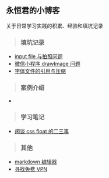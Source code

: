 ## 永恒君的小博客
关于日常学习实践的积累、经验和填坑记录
> ### 填坑记录

* [input file 与拍照问题](https://github.com/foreverZ133/blogs/issues/2)
* [微信小程序 drawImage 问题](https://github.com/foreverZ133/blogs/issues/1)
* [字体文件的引用与压缩](https://github.com/foreverZ133/blogs/issues/3)

> ### 案例介绍

* []()

> ### 学习笔记

* [闲谈 css float 的二三事](https://github.com/foreverZ133/blogs/issues/4)

> ### 其他

* [markdown 编辑器](http://pandao.github.io/editor.md/)
* [寻找免费 VPN](https://www.seednet.me/)
